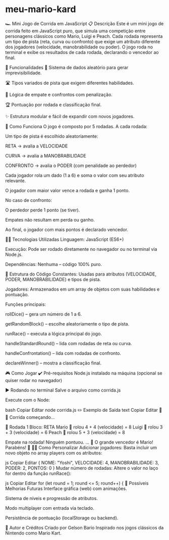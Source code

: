 # meu-mario-kard
🏎️ Mini Jogo de Corrida em JavaScript
📋 Descrição
Este é um mini jogo de corrida feito em JavaScript puro, que simula uma competição entre personagens clássicos como Mario, Luigi e Peach. Cada rodada representa um tipo de pista (reta, curva ou confronto) que exige um atributo diferente dos jogadores (velocidade, manobrabilidade ou poder). O jogo roda no terminal e exibe os resultados de cada rodada, declarando o vencedor ao final.

🚀 Funcionalidades
🎲 Sistema de dados aleatório para gerar imprevisibilidade.

🛣️ Tipos variados de pista que exigem diferentes habilidades.

🧠 Lógica de empate e confrontos com penalização.

🏆 Pontuação por rodada e classificação final.

✨ Estrutura modular e fácil de expandir com novos jogadores.

🧪 Como Funciona
O jogo é composto por 5 rodadas. A cada rodada:

Um tipo de pista é escolhido aleatoriamente:

RETA → avalia a VELOCIDADE

CURVA → avalia a MANOBRABILIDADE

CONFRONTO → avalia o PODER (com penalidade ao perdedor)

Cada jogador rola um dado (1 a 6) e soma o valor com seu atributo relevante.

O jogador com maior valor vence a rodada e ganha 1 ponto.

No caso de confronto:

O perdedor perde 1 ponto (se tiver).

Empates não resultam em perda ou ganho.

Ao final, o jogador com mais pontos é declarado vencedor.

👩‍💻 Tecnologias Utilizadas
Linguagem: JavaScript (ES6+)

Execução: Pode ser rodado diretamente no navegador ou no terminal via Node.js.

Dependências: Nenhuma – código 100% puro.

📁 Estrutura do Código
Constantes: Usadas para atributos (VELOCIDADE, PODER, MANOBRABILIDADE) e tipos de pista.

Jogadores: Armazenados em um array de objetos com suas habilidades e pontuação.

Funções principais:

rollDice() – gera um número de 1 a 6.

getRandomBlock() – escolhe aleatoriamente o tipo de pista.

runRace() – executa a lógica principal do jogo.

handleStandardRound() – lida com rodadas de reta ou curva.

handleConfrontation() – lida com rodadas de confronto.

declareWinner() – mostra a classificação final.

🎮 Como Jogar
✔️ Pré-requisitos
Node.js instalado na máquina (opcional se quiser rodar no navegador)

▶️ Rodando no terminal
Salve o arquivo como corrida.js

Execute com o Node:

bash
Copiar
Editar
node corrida.js
✏️ Exemplo de Saída
text
Copiar
Editar
🏁🚨 Corrida começando...

🏁 Rodada 1
Bloco: RETA
Mario 🎲 rolou 4 + 4 (velocidade) = 8
Luigi 🎲 rolou 3 + 3 (velocidade) = 6
Peach 🎲 rolou 5 + 3 (velocidade) = 8

Empate na rodada! Ninguém pontuou.
...
🎉 O grande vencedor é Mario! Parabéns! 🎉
👨‍🔧 Como Personalizar
Adicionar jogadores:
Basta incluir um novo objeto no array players com os atributos:

js
Copiar
Editar
{
  NOME: "Yoshi",
  VELOCIDADE: 4,
  MANOBRABILIDADE: 3,
  PODER: 2,
  PONTOS: 0
}
Mudar número de rodadas:
Altere o valor no laço for dentro da função runRace():

js
Copiar
Editar
for (let round = 1; round <= 5; round++) {
📌 Possíveis Melhorias Futuras
Interface gráfica (web) com animações.

Sistema de níveis e progressão de atributos.

Modo multiplayer com entrada via teclado.

Persistência de pontuação (localStorage ou backend).

🧠 Autor e Créditos
Criado por Gelson Bario
Inspirado nos jogos clássicos da Nintendo como Mario Kart.

